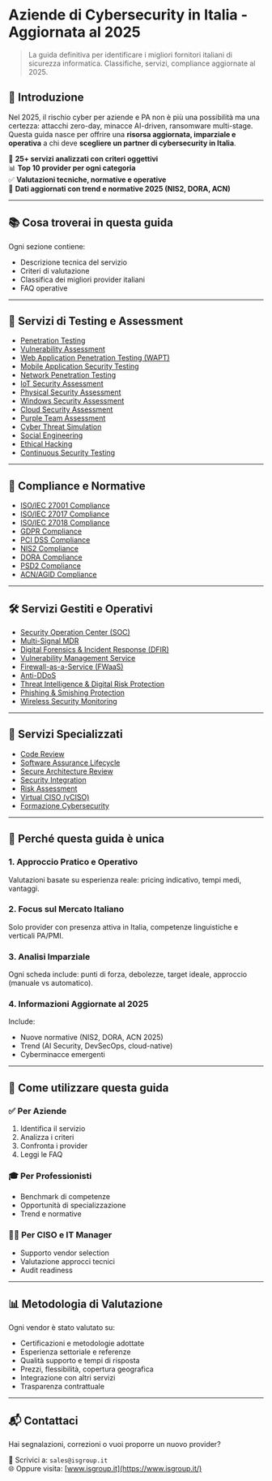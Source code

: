 # Aziende di Cybersecurity in Italia - Aggiornata al 2025

> La guida definitiva per identificare i migliori fornitori italiani di sicurezza informatica. Classifiche, servizi, compliance aggiornate al 2025.

## 🚀 Introduzione

Nel 2025, il rischio cyber per aziende e PA non è più una possibilità ma una certezza: attacchi zero-day, minacce AI-driven, ransomware multi-stage. Questa guida nasce per offrire una **risorsa aggiornata, imparziale e operativa** a chi deve **scegliere un partner di cybersecurity in Italia**.

📌 **25+ servizi analizzati con criteri oggettivi**  
📊 **Top 10 provider per ogni categoria**  
✅ **Valutazioni tecniche, normative e operative**  
📅 **Dati aggiornati con trend e normative 2025 (NIS2, DORA, ACN)**

---

## 📚 Cosa troverai in questa guida

Ogni sezione contiene:
- Descrizione tecnica del servizio
- Criteri di valutazione
- Classifica dei migliori provider italiani
- FAQ operative

---

## 🔬 Servizi di Testing e Assessment

- [Penetration Testing](penetration-test.md)  
- [Vulnerability Assessment](vulnerability-assessment.md)  
- [Web Application Penetration Testing (WAPT)](wapt.md)  
- [Mobile Application Security Testing](mobile-application-security-testing.md)  
- [Network Penetration Testing](network-penetration-testing.md)  
- [IoT Security Assessment](iot-security-assessment.md)  
- [Physical Security Assessment](physical-security-assessment.md)  
- [Windows Security Assessment](windows-security-assessment.md)  
- [Cloud Security Assessment](cloud-security-assessment.md)  
- [Purple Team Assessment](purple-team-assessment.md)  
- [Cyber Threat Simulation](cyber-threat-simulation.md)  
- [Social Engineering](social-engineering.md)  
- [Ethical Hacking](ethical-hacking.md)  
- [Continuous Security Testing](continuous-security-testing.md)  

---

## 📑 Compliance e Normative

- [ISO/IEC 27001 Compliance](#isoiec-27001-compliance)  
- [ISO/IEC 27017 Compliance](#isoiec-27017-compliance)  
- [ISO/IEC 27018 Compliance](#isoiec-27018-compliance)  
- [GDPR Compliance](#gdpr-compliance)  
- [PCI DSS Compliance](#pci-dss-compliance)  
- [NIS2 Compliance](#nis2-compliance)  
- [DORA Compliance](#dora-compliance)  
- [PSD2 Compliance](#psd2-compliance)  
- [ACN/AGID Compliance](#acnagid-compliance)  

---

## 🛠️ Servizi Gestiti e Operativi

- [Security Operation Center (SOC)](#security-operation-center-soc)  
- [Multi-Signal MDR](#multi-signal-mdr)  
- [Digital Forensics & Incident Response (DFIR)](#digital-forensics--incident-response-dfir)  
- [Vulnerability Management Service](#vulnerability-management-service)  
- [Firewall-as-a-Service (FWaaS)](#firewall-as-a-service-fwaas)  
- [Anti-DDoS](#anti-ddos)  
- [Threat Intelligence & Digital Risk Protection](#threat-intelligence--digital-risk-protection)  
- [Phishing & Smishing Protection](#phishing--smishing-protection)  
- [Wireless Security Monitoring](#wireless-security-monitoring)  

---

## 🧠 Servizi Specializzati

- [Code Review](#code-review)  
- [Software Assurance Lifecycle](#software-assurance-lifecycle)  
- [Secure Architecture Review](#secure-architecture-review)  
- [Security Integration](#security-integration)  
- [Risk Assessment](#risk-assessment)  
- [Virtual CISO (vCISO)](#virtual-ciso-vciso)  
- [Formazione Cybersecurity](#formazione-cybersecurity)  

---

## 🎯 Perché questa guida è unica

### 1. Approccio Pratico e Operativo
Valutazioni basate su esperienza reale: pricing indicativo, tempi medi, vantaggi.

### 2. Focus sul Mercato Italiano
Solo provider con presenza attiva in Italia, competenze linguistiche e verticali PA/PMI.

### 3. Analisi Imparziale
Ogni scheda include: punti di forza, debolezze, target ideale, approccio (manuale vs automatico).

### 4. Informazioni Aggiornate al 2025
Include:
- Nuove normative (NIS2, DORA, ACN 2025)
- Trend (AI Security, DevSecOps, cloud-native)
- Cyberminacce emergenti

---

## 🧩 Come utilizzare questa guida

### ✅ Per Aziende
1. Identifica il servizio  
2. Analizza i criteri  
3. Confronta i provider  
4. Leggi le FAQ

### 🎓 Per Professionisti
- Benchmark di competenze  
- Opportunità di specializzazione  
- Trend e normative

### 🧑‍💼 Per CISO e IT Manager
- Supporto vendor selection  
- Valutazione approcci tecnici  
- Audit readiness

---

## 📊 Metodologia di Valutazione

Ogni vendor è stato valutato su:
- Certificazioni e metodologie adottate
- Esperienza settoriale e referenze
- Qualità supporto e tempi di risposta
- Prezzi, flessibilità, copertura geografica
- Integrazione con altri servizi
- Trasparenza contrattuale

---

## 📬 Contattaci

Hai segnalazioni, correzioni o vuoi proporre un nuovo provider?

📧 Scrivici a: `sales@isgroup.it`  
🌐 Oppure visita: [www.isgroup.it](https://www.isgroup.it/)
